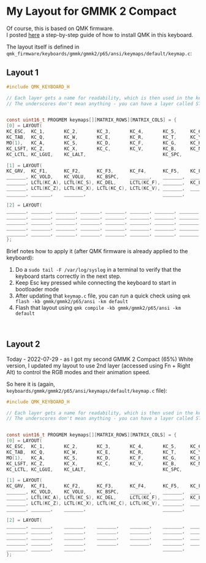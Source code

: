 # My Layout for GMMK 2 Compact

Of course, this is based on QMK firmware.<br/>
I posted [here](https://gloriousforum.com/t/qmk-install-keymap-guide-for-gmmk-2-compact-on-ubuntu-distros/14529) a step-by-step guide of how to install QMK in this keyboard.

The layout itself is defined in `qmk_firmware/keyboards/gmmk/gmmk2/p65/ansi/keymaps/default/keymap.c`:

## Layout 1

```c
#include QMK_KEYBOARD_H

// Each layer gets a name for readability, which is then used in the keymap matrix below.
// The underscores don't mean anything - you can have a layer called STUFF or any other name.


const uint16_t PROGMEM keymaps[][MATRIX_ROWS][MATRIX_COLS] = {
[0] = LAYOUT(
KC_ESC,  KC_1,       KC_2,       KC_3,       KC_4,       KC_5,     KC_6,      KC_7,     KC_8,     KC_9,     KC_0,     KC_MINS,    KC_EQL,    KC_BSPC,  KC_WREF,
KC_TAB,  KC_Q,       KC_W,       KC_E,       KC_R,       KC_T,     KC_Y,      KC_U,     KC_I,     KC_O,     KC_P,     KC_LBRC,    KC_RBRC,   KC_BSLS,  KC_PGUP,
MO(1),   KC_A,       KC_S,       KC_D,       KC_F,       KC_G,     KC_H,      KC_J,     KC_K,     KC_L,     KC_SCLN,  KC_QUOT,    KC_ENT,              KC_PGDN,
KC_LSFT, KC_Z,       KC_X,       KC_C,       KC_V,       KC_B,     KC_N,      KC_M,     KC_COMM,  KC_DOT,   KC_SLSH,  KC_RSFT,               KC_UP,    KC_DEL,
KC_LCTL, KC_LGUI,    KC_LALT,                            KC_SPC,                                  KC_RALT,  MO(1),                KC_LEFT,   KC_DOWN,  KC_RGHT),

[1] = LAYOUT(
KC_GRV,  KC_F1,      KC_F2,      KC_F3,      KC_F4,      KC_F5,    KC_F6,     KC_F7,    KC_F8,    KC_F9,    KC_F10,   KC_F11,     KC_F12,   _______,   RGB_TOG,
_______, KC_VOLD,    KC_VOLU,    KC_BSPC,    _______,    _______,  _______,   _______,  KC_GRV,   _______,  KC_CAPS,  RGB_HUD,    RGB_HUI,  _______,   RGB_VAI,
_______, LCTL(KC_A), LCTL(KC_S), KC_DEL,     LCTL(KC_F), _______,  KC_LEFT,   KC_DOWN,  KC_UP,    KC_RGHT,  KC_END,   _______,    _______,             RGB_VAD,
_______, LCTL(KC_Z), LCTL(KC_X), LCTL(KC_C), LCTL(KC_V), _______,  _______,   KC_HOME,  KC_VOLD,  KC_VOLU,  KC_MUTE,  LCTL(KC_W),            KC_PGUP,  KC_INS,
_______, _______,    _______,                            _______,                                 _______,  _______,              KC_HOME,  KC_PGDN,   KC_END),

[2] = LAYOUT(
_______, _______, _______, _______, _______, _______, _______, _______, _______, _______, _______, _______, _______, _______, _______,
_______, _______, _______, _______, _______, _______, _______, _______, _______, _______, _______, _______, _______, _______, _______,
_______, _______, _______, _______, _______, _______, _______, _______, _______, _______, _______, _______, _______, _______,
_______, _______, _______, _______, _______, _______, _______, _______, _______, _______, _______, _______, _______, _______,
_______, _______, _______, _______, _______, _______, _______, _______, _______)
};

```

Brief notes how to apply it (after QMK firmware is already applied to the keyboard):
1. Do a `sudo tail -F /var/log/syslog` in a terminal to verify that the keyboard starts correctly in the next step.
2. Keep Esc key pressed while connecting the keyboard to start in bootloader mode
3. After updating that `keymap.c` file, you can run a quick check using `qmk flash -kb gmmk/gmmk2/p65/ansi -km default`
4. Flash that layout using `qmk compile -kb gmmk/gmmk2/p65/ansi -km default`

<br/>

## Layout 2

Today - 2022-07-29 - as I got my second GMMK 2 Compact (65%) White version,
I updated my layout to use 2nd layer (accessed using Fn + Right Alt) to control the RGB modes and their animation speed.

So here it is (again, `keyboards/gmmk/gmmk2/p65/ansi/keymaps/default/keymap.c` file):
```c
#include QMK_KEYBOARD_H

// Each layer gets a name for readability, which is then used in the keymap matrix below.
// The underscores don't mean anything - you can have a layer called STUFF or any other name.


const uint16_t PROGMEM keymaps[][MATRIX_ROWS][MATRIX_COLS] = {
[0] = LAYOUT(
KC_ESC,  KC_1,       KC_2,       KC_3,       KC_4,       KC_5,     KC_6,      KC_7,     KC_8,     KC_9,     KC_0,     KC_MINS,    KC_EQL,    KC_BSPC,  KC_WREF,
KC_TAB,  KC_Q,       KC_W,       KC_E,       KC_R,       KC_T,     KC_Y,      KC_U,     KC_I,     KC_O,     KC_P,     KC_LBRC,    KC_RBRC,   KC_BSLS,  KC_PGUP,
MO(1),   KC_A,       KC_S,       KC_D,       KC_F,       KC_G,     KC_H,      KC_J,     KC_K,     KC_L,     KC_SCLN,  KC_QUOT,    KC_ENT,              KC_PGDN,
KC_LSFT, KC_Z,       KC_X,       KC_C,       KC_V,       KC_B,     KC_N,      KC_M,     KC_COMM,  KC_DOT,   KC_SLSH,  KC_RSFT,               KC_UP,    KC_DEL,
KC_LCTL, KC_LGUI,    KC_LALT,                            KC_SPC,                                  KC_RALT,  MO(1),                KC_LEFT,   KC_DOWN,  KC_RGHT),

[1] = LAYOUT(
KC_GRV,  KC_F1,      KC_F2,      KC_F3,      KC_F4,      KC_F5,    KC_F6,     KC_F7,    KC_F8,    KC_F9,    KC_F10,   KC_F11,     KC_F12,    _______,  RGB_TOG,
_______, KC_VOLD,    KC_VOLU,    KC_BSPC,    _______,    _______,  _______,   _______,  KC_GRV,   _______,  KC_CAPS,  RGB_HUD,    RGB_HUI,   _______,  RGB_VAI,
_______, LCTL(KC_A), LCTL(KC_S), KC_DEL,     LCTL(KC_F), _______,  KC_LEFT,   KC_DOWN,  KC_UP,    KC_RGHT,  KC_END,   _______,    _______,             RGB_VAD,
_______, LCTL(KC_Z), LCTL(KC_X), LCTL(KC_C), LCTL(KC_V), _______,  _______,   KC_HOME,  KC_VOLD,  KC_VOLU,  KC_MUTE,  LCTL(KC_W),            KC_PGUP,  KC_INS,
_______, _______,    _______,                            _______,                                 MO(2),    _______,              KC_HOME,   KC_PGDN,  KC_END),

[2] = LAYOUT(
_______, _______,    _______,    _______,    _______,    _______,  _______,   _______,  _______,  _______,  _______,  _______,    _______,   _______,  _______,
_______, _______,    _______,    _______,    _______,    _______,  _______,   _______,  _______,  _______,  _______,  _______,    _______,   _______,  _______,
_______, _______,    _______,    _______,    _______,    _______,  _______,   _______,  _______,  _______,  _______,  _______,    _______,             _______,
_______, _______,    _______,    _______,    _______,    _______,  _______,   _______,  _______,  _______,  _______,  _______,               RGB_SPI,  _______,
_______, _______,    _______,                            _______,                                 _______,  _______,              RGB_RMOD,  RGB_SPD,  RGB_MOD)
};
```


